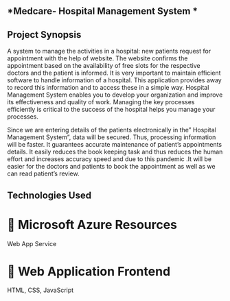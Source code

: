 ## *Medcare- Hospital Management System *
## Project Synopsis
A system to manage the activities in a hospital: new patients request for appointment with the help of website. The website confirms the appointment based on the availability of free slots for the respective doctors and the patient is informed. It is very important to maintain efficient software to handle information of a hospital. 
This application provides away to record this information and to access these in a simple way. Hospital Management System enables you to develop your organization and improve its effectiveness and quality of work. Managing the key processes efficiently is critical to the success of the hospital helps you manage your processes.

Since we are entering details of the patients electronically in the” Hospital Management System”, data will be secured. Thus, processing information will be faster. It guarantees accurate maintenance of patient’s appointments details. It easily reduces the book keeping task and thus reduces the human effort and increases accuracy speed and due to this pandemic .It will be easier for the doctors and  patients to book the appointment as well as we can read patient’s review.

## Technologies Used

# :pushpin: Microsoft Azure Resources
Web App Service
# :pushpin: Web Application Frontend
HTML, CSS, JavaScript

